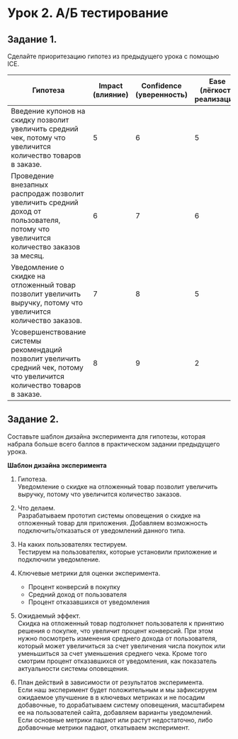 # Урок 2. А/Б тестирование

## Задание 1.
Сделайте приоритезацию гипотез из предыдущего урока с помощью ICE.

| Гипотеза | Impact (влияние) | Confidence (уверенность) | Ease (лёгкость реализации) | ICE Score | Метрика |
| --- | --- | --- | --- | --- | --- |
| Введение купонов на скидку позволит увеличить средний чек, потому что увеличится количество товаров в заказе. | 5 | 6 | 5 | 150 | Средний чек |
| Проведение внезапных распродаж позволит увеличить средний доход от пользователя, потому что увеличится количество заказов за месяц. | 6 | 7 | 6 | 252 | Средний доход от пользователя |
| Уведомление о скидке на отложенный товар позволит увеличить выручку, потому что увеличится количество заказов. | 7 | 8 | 5 | 280 | Конверсия в покупку |
| Усовершенствование системы рекомендаций позволит увеличить средний чек, потому что увеличится количество товаров в заказе. | 8 | 9 | 2 | 144 | Средний чек |

## Задание 2.
Составьте шаблон дизайна эксперимента для гипотезы, которая набрала больше всего баллов в практическом задании предыдущего урока.

**Шаблон дизайна эксперимента**
1. Гипотеза. \
Уведомление о скидке на отложенный товар позволит увеличить выручку, потому что увеличится количество заказов.

2. Что делаем. \
Разрабатываем прототип системы оповещения о скидке на отложенный товар для приложения. Добавляем возможность подключить/отказаться от уведомлений данного типа.

3. На каких пользователях тестируем. \
Тестируем на пользователях, которые установили приложение и подключили уведомление.

4. Ключевые метрики для оценки эксперимента.
    * Процент конверсий в покупку
    * Средний доход от пользователя
    * Процент отказавшихся от уведомления

5. Ожидаемый эффект. \
Скидка на отложенный товар подтолкнет пользователя к принятию решения о покупке, что увеличит процент конверсий. При этом нужно посмотреть изменения среднего дохода от пользователя, который может увеличиться за счет увеличения числа покупок или уменьшиться за счет уменьшения среднего чека. Кроме того смотрим процент отказавшихся от уведомления, как показатель актуальности системы оповещения.

6. План действий в зависимости от результатов эксперимента. \
Если наш эксперимент будет положительным и мы зафиксируем ожидаемое улучшение в в ключевых метриках и не посадим добавочные, то дорабатываем систему оповещения, масштабирем ее на пользователей сайта, добавляем варианты уведомлений.\
Если основные метрики падают или растут недостаточно, либо добавочные метрики падают, откатываем эксперимент.

